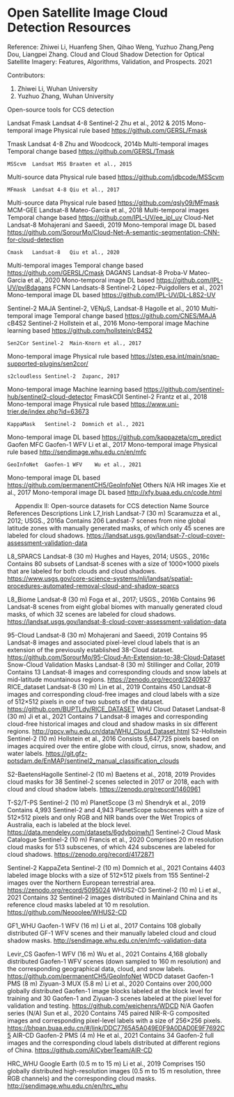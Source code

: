 # Open Satellite Image Cloud Detection Resources

Reference:
Zhiwei Li, Huanfeng Shen, Qihao Weng, Yuzhuo Zhang,Peng Dou, Liangpei Zhang. Cloud and Cloud Shadow Detection for Optical Satellite Imagery: Features, Algorithms, Validation, and Prospects. 2021

Contributors:
1. Zhiwei Li, Wuhan University
2. Yuzhuo Zhang, Wuhan University

Open-source tools for CCS detection

Landsat
Fmask	Landsat 4-8 Sentinel-2
Zhu et al., 2012 & 2015
Mono-temporal image
Physical rule based
https://github.com/GERSL/Fmask 

Tmask	Landsat 4-8
Zhu and Woodcock, 2014b
Multi-temporal images
Temporal change based
https://github.com/GERSL/Tmask 

	MSScvm	Landsat MSS	Braaten et al., 2015
Multi-source data
Physical rule based	https://github.com/jdbcode/MSScvm

	MFmask	Landsat 4-8	Qiu et al., 2017
Multi-source data
Physical rule based	https://github.com/qsly09/MFmask
	MCM-GEE	Landsat-8	Mateo-García et al., 2018
Multi-temporal images
Temporal change based	https://github.com/IPL-UV/ee_ipl_uv
	Cloud-Net	Landsat-8	Mohajerani and Saeedi, 2019
Mono-temporal image
DL based	https://github.com/SorourMo/Cloud-Net-A-semantic-segmentation-CNN-for-cloud-detection

	Cmask	Landsat-8	Qiu et al., 2020
Multi-temporal images
Temporal change based	https://github.com/GERSL/Cmask
	DAGANS	Landsat-8
Proba-V	Mateo-Garcia et al., 2020
Mono-temporal image
DL based	https://github.com/IPL-UV/pvl8dagans
	FCNN	Landsats-8
Sentinel-2	López-Puigdollers et al., 2021
Mono-temporal image
DL based	https://github.com/IPL-UV/DL-L8S2-UV

Sentinel-2	MAJA	Sentinel-2, VENµS, Landsat-8	Hagolle et al., 2010
Multi-temporal image
Temporal change based	https://github.com/CNES/MAJA
	cB4S2	Sentinel-2	Hollstein et al., 2016
Mono-temporal image
Machine learning based	https://github.com/hollstein/cB4S2

	Sen2Cor	Sentinel-2	Main-Knorn et al., 2017
Mono-temporal image
Physical rule based	https://step.esa.int/main/snap-supported-plugins/sen2cor/

	s2cloudless	Sentinel-2	Zupanc, 2017
Mono-temporal image
Machine learning based	https://github.com/sentinel-hub/sentinel2-cloud-detector
	FmaskCDI	Sentinel-2	Frantz et al., 2018
Mono-temporal image
Physical rule based	https://www.uni-trier.de/index.php?id=63673

	KappaMask	Sentinel-2	Domnich et al., 2021
Mono-temporal image
DL based	https://github.com/kappazeta/cm_predict
Gaofen	MFC	Gaofen-1 WFV	Li et al., 2017
Mono-temporal image
Physical rule based	http://sendimage.whu.edu.cn/en/mfc

	GeoInfoNet	Gaofen-1 WFV	Wu et al., 2021 
Mono-temporal image
DL based	https://github.com/permanentCH5/GeoInfoNet
Others	N/A	HR images	Xie et al., 2017
Mono-temporal image
DL based	http://xfy.buaa.edu.cn/code.html

 
Appendix II: Open-source datasets for CCS detection
Name	Source	References	Descriptions	Link
L7_Irish	Landsat-7
(30 m)	Scaramuzza et al., 2012; USGS., 2016a
Contains 206 Landsat-7 scenes from nine global latitude zones with manually generated masks, of which only 45 scenes are labeled for cloud shadows.	https://landsat.usgs.gov/landsat-7-cloud-cover-assessment-validation-data

L8_SPARCS	Landsat-8
(30 m)	Hughes and Hayes, 2014; USGS., 2016c
Contains 80 subsets of Landsat-8 scenes with a size of 1000×1000 pixels that are labeled for both clouds and cloud shadows.	https://www.usgs.gov/core-science-systems/nli/landsat/spatial-procedures-automated-removal-cloud-and-shadow-sparcs

L8_Biome	Landsat-8
(30 m)	Foga et al., 2017; USGS., 2016b
Contains 96 Landsat-8 scenes from eight global biomes with manually generated cloud masks, of which 32 scenes are labeled for cloud shadows.	https://landsat.usgs.gov/landsat-8-cloud-cover-assessment-validation-data

95-Cloud	Landsat-8
(30 m)	Mohajerani and Saeedi, 2019
Contains 95 Landsat-8 images and associated pixel-level cloud labels that is an extension of the previously established 38-Cloud dataset.	https://github.com/SorourMo/95-Cloud-An-Extension-to-38-Cloud-Dataset
Snow-Cloud Validation Masks	Landsat-8
(30 m)	Stillinger and Collar, 2019
Contains 13 Landsat-8 images and corresponding clouds and snow labels at mid-latitude mountainous regions.	https://zenodo.org/record/3240937
RICE_dataset	Landsat-8
(30 m)	Lin et al., 2019
Contains 450 Landsat-8 images and corresponding cloud-free images and cloud labels with a size of 512×512 pixels in one of two subsets of the dataset.	https://github.com/BUPTLdy/RICE_DATASET
WHU Cloud Dataset	Landsat-8
(30 m)	Ji et al., 2021
Contains 7 Landsat-8 images and corresponding cloud-free historical images and cloud and shadow masks in six different regions.	http://gpcv.whu.edu.cn/data/WHU_Cloud_Dataset.html
S2-Hollstein	Sentinel-2
(10 m)	Hollstein et al., 2016
Consists 5,647,725 pixels based on images acquired over the entire globe with cloud, cirrus, snow, shadow, and water labels.	https://git.gfz-potsdam.de/EnMAP/sentinel2_manual_classification_clouds

S2-BaetensHagolle	Sentinel-2
(10 m)	Baetens et al., 2018, 2019
Provides cloud masks for 38 Sentinel-2 scenes selected in 2017 or 2018, each with cloud and cloud shadow labels.	https://zenodo.org/record/1460961

T-S2/T-PS	Sentinel-2
(10 m)
PlanetScope
(3 m)	Shendryk et al., 2019
Contains 4,993 Sentinel-2 and 4,943 PlanetScope subscenes with a size of 512×512 pixels and only RGB and NIR bands over the Wet Tropics of Australia, each is labeled at the block level.	https://data.mendeley.com/datasets/6gdybpjnwh/1
Sentinel-2 Cloud Mask Catalogue	Sentinel-2
(10 m)	Francis et al., 2020
Comprises 20 m resolution cloud masks for 513 subscenes, of which 424 subscenes are labeled for cloud shadows.	https://zenodo.org/record/4172871

Sentinel-2 KappaZeta	Sentinel-2
(10 m)	Domnich et al., 2021
Contains 4403 labeled image blocks with a size of 512×512 pixels from 155 Sentinel-2 images over the Northern European terrestrial area.	https://zenodo.org/record/5095024
WHUS2-CD	Sentinel-2
(10 m)	Li et al., 2021
Contains 32 Sentinel-2 images distributed in Mainland China and its reference cloud masks labeled at 10 m resolution.	https://github.com/Neooolee/WHUS2-CD

GF1_WHU	Gaofen-1 WFV
(16 m)	Li et al., 2017
Contains 108 globally distributed GF-1 WFV scenes and their manually labeled cloud and cloud shadow masks.	http://sendimage.whu.edu.cn/en/mfc-validation-data

Levir_CS	Gaofen-1 WFV
(16 m)	Wu et al., 2021
Contains 4,168 globally distributed Gaofen-1 WFV scenes (down sampled to 160 m resolution) and the corresponding geographical data, cloud, and snow labels.	https://github.com/permanentCH5/GeoInfoNet
WDCD dataset	Gaofen-1 PMS
(8 m)
Ziyuan-3 MUX
(5.8 m)	Li et al., 2020
Contains over 200,000 globally distributed Gaofen-1 image blocks labeled at the block level for training and 30 Gaofen-1 and Ziyuan-3 scenes labeled at the pixel level for validation and testing.	https://github.com/weichenrs/WDCD
N/A	Gaofen series
(N/A)	Sun et al., 2020
Contains 745 paired NIR-R-G composited images and corresponding pixel-level labels with a size of 256×256 pixels.	https://bhpan.buaa.edu.cn/#/link/DDC7765A5A049E0F9A0DAD0E9F7692C5
AIR-CD	Gaofen-2 PMS
(4 m)	He et al., 2021
Contains 34 Gaofen-2 full images and the corresponding cloud labels distributed at different regions of China. 	https://github.com/AICyberTeam/AIR-CD

HRC_WHU	Google Earth (0.5 m to 15 m)
Li et al., 2019
Comprises 150 globally distributed high-resolution images (0.5 m to 15 m resolution, three RGB channels) and the corresponding cloud masks.	http://sendimage.whu.edu.cn/en/hrc_whu
